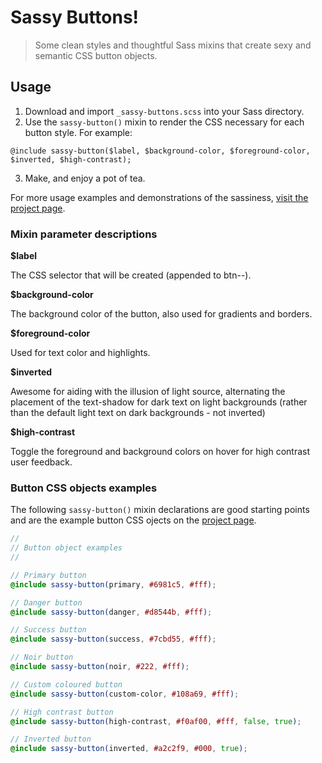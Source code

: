 # Sassy Buttons!

> Some clean styles and thoughtful Sass mixins that create sexy and semantic CSS button objects.

## Usage

1. Download and import `_sassy-buttons.scss` into your Sass directory.
2. Use the `sassy-button()` mixin to render the CSS necessary for each button style. For example:
```
@include sassy-button($label, $background-color, $foreground-color, $inverted, $high-contrast);
```
3. Make, and enjoy a pot of tea.

For more usage examples and demonstrations of the sassiness, [visit the project page](http://beaucharman.github.io/sassy-buttons).

### Mixin parameter descriptions

**$label**

The CSS selector that will be created (appended to btn--).

**$background-color**

The background color of the button, also used for gradients and borders.

**$foreground-color**

Used for text color and highlights.

**$inverted**

Awesome for aiding with the illusion of light source, alternating the placement of the text-shadow for dark text on light backgrounds (rather than the default light text on dark backgrounds - not inverted)

**$high-contrast**

Toggle the foreground and background colors on hover for high contrast user feedback.

### Button CSS objects examples

The following `sassy-button()` mixin declarations are good starting points and are the example button CSS ojects on the [project page](http://beaucharman.github.io/sassy-buttons).

```scss
//
// Button object examples
//

// Primary button
@include sassy-button(primary, #6981c5, #fff);

// Danger button
@include sassy-button(danger, #d8544b, #fff);

// Success button
@include sassy-button(success, #7cbd55, #fff);

// Noir button
@include sassy-button(noir, #222, #fff);

// Custom coloured button
@include sassy-button(custom-color, #108a69, #fff);

// High contrast button
@include sassy-button(high-contrast, #f0af00, #fff, false, true);

// Inverted button
@include sassy-button(inverted, #a2c2f9, #000, true);
```